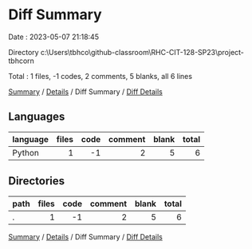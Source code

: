 # Diff Summary

Date : 2023-05-07 21:18:45

Directory c:\\Users\\tbhco\\github-classroom\\RHC-CIT-128-SP23\\project-tbhcorn

Total : 1 files,  -1 codes, 2 comments, 5 blanks, all 6 lines

[Summary](results.md) / [Details](details.md) / Diff Summary / [Diff Details](diff-details.md)

## Languages
| language | files | code | comment | blank | total |
| :--- | ---: | ---: | ---: | ---: | ---: |
| Python | 1 | -1 | 2 | 5 | 6 |

## Directories
| path | files | code | comment | blank | total |
| :--- | ---: | ---: | ---: | ---: | ---: |
| . | 1 | -1 | 2 | 5 | 6 |

[Summary](results.md) / [Details](details.md) / Diff Summary / [Diff Details](diff-details.md)